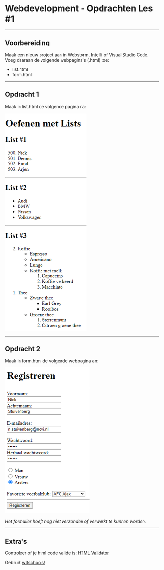 <h1>Webdevelopment - Opdrachten Les #1</h1>
<hr>
<h2>Voorbereiding</h2>
<p>Maak een nieuw project aan in Webstorm, Intellij of Visual Studio Code. Voeg daaraan de volgende webpagina's (.html) toe:</p>
<ul>
<li>list.html</li>
<li>form.html</li>
</ul>

<hr>
<h2>Opdracht 1</h2>
<p>Maak in list.html de volgende pagina na:</p>
<img src="img/ass_list.png" alt="opdracht 1">

<hr>

<h2>Opdracht 2</h2>
<p>Maak in form.html de volgende webpagina an:</p>
<img src="img/ass_form.png" alt="opdracht 2">
<p><em>Het formulier hoeft nog niet verzonden of verwerkt te kunnen worden.</em></p>
<hr>

<h2>Extra's</h2>
<p>Controleer of je html code valide is: <a href="https://validator.w3.org/#validate_by_input" target="_blank">HTML Validator</a></p>
<p>Gebruik <a href="https://www.w3schools.com/html" target="_blank">w3schools!</a></p>